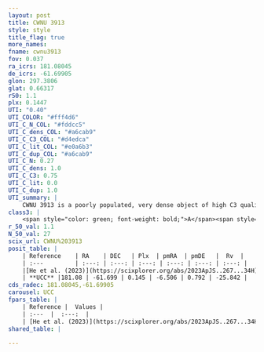 ```yaml
---
layout: post
title: CWNU 3913
style: style
title_flag: true
more_names: 
fname: cwnu3913
fov: 0.037
ra_icrs: 181.08045
de_icrs: -61.69905
glon: 297.3806
glat: 0.66317
r50: 1.1
plx: 0.1447
UTI: "0.40"
UTI_COLOR: "#fff4d6"
UTI_C_N_COL: "#fddcc5"
UTI_C_dens_COL: "#a6cab9"
UTI_C_C3_COL: "#d4edca"
UTI_C_lit_COL: "#e0a6b3"
UTI_C_dup_COL: "#a6cab9"
UTI_C_N: 0.27
UTI_C_dens: 1.0
UTI_C_C3: 0.75
UTI_C_lit: 0.0
UTI_C_dup: 1.0
UTI_summary: |
    CWNU 3913 is a poorly populated, very dense object of high C3 quality. It was recently reported in the literature.
class3: |
    <span style="color: green; font-weight: bold;">A</span><span style="color: #FFC300; font-weight: bold;">B</span>
r_50_val: 1.1
N_50_val: 27
scix_url: CWNU%203913
posit_table: |
    | Reference    | RA    | DEC   | Plx  | pmRA  | pmDE   |  Rv  |
    | :---         | :---: | :---: | :---: | :---: | :---: | :---: |
    |[He et al. (2023)](https://scixplorer.org/abs/2023ApJS..267...34H) | 181.091 | -61.708 | 0.141 | -6.485 | 0.758 | -26.21 |
    | **UCC** |181.08 | -61.699 | 0.145 | -6.506 | 0.792 | -25.842 | 
cds_radec: 181.08045,-61.69905
carousel: UCC
fpars_table: |
    | Reference |  Values |
    | :---  |  :---:  |
    | [He et al. (2023)](https://scixplorer.org/abs/2023ApJS..267...34H) | `A0=5.1, m-M=13.15, logA=8.4` |
shared_table: |
    
---
```

